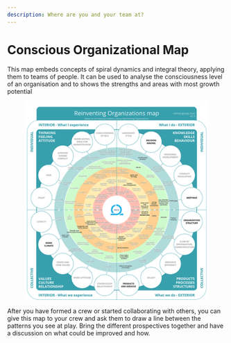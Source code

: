 ```yaml
---
description: Where are you and your team at?
---
```


# Conscious Organizational Map

This map embeds concepts of spiral dynamics and integral theory, applying them to teams of people. It can be used to analyse the consciousness level of an organisation and to shows the strengths and areas with most growth potential

<figure><img src="../.gitbook/assets/organisationsmap.png" alt=""><figcaption></figcaption></figure>



After you have formed a crew or started collaborating with others, you can give this map to your crew and ask them to draw a line between the  patterns you see at play.  Bring the different prospectives together and have a discussion on what could be improved and how.
